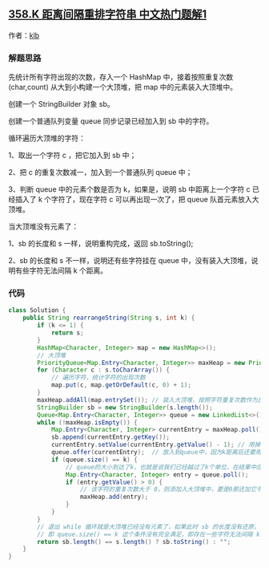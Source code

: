 ## [358.K 距离间隔重排字符串 中文热门题解1](https://leetcode.cn/problems/rearrange-string-k-distance-apart/solutions/100000/358-k-ju-chi-jian-ge-zhong-pai-zi-fu-chuan-by-klb)

作者：[klb](https://leetcode.cn/u/klb)
### 解题思路

先统计所有字符出现的次数，存入一个 HashMap 中，接着按照重复次数 (char,count) 从大到小构建一个大顶堆，把 map 中的元素装入大顶堆中。

创建一个 StringBuilder 对象 sb。

创建一个普通队列变量 queue 同步记录已经加入到 sb 中的字符。

循环遍历大顶堆的字符：

1、取出一个字符 c ，把它加入到 sb 中；

2、把 c 的重复次数减一，加入到一个普通队列 queue 中；

3、判断 queue 中的元素个数是否为 k，如果是，说明 sb 中距离上一个字符 c 已经插入了 k 个字符了，现在字符 c 可以再出现一次了，把 queue 队首元素放入大顶堆。

当大顶堆没有元素了：

1、sb 的长度和 s 一样，说明重构完成，返回 sb.toString();

2、sb 的长度和 s 不一样，说明还有些字符挂在 queue 中，没有装入大顶堆，说明有些字符无法间隔 k 个距离。

### 代码

```java
class Solution {
    public String rearrangeString(String s, int k) {
        if (k <= 1) {
            return s;
        }
        HashMap<Character, Integer> map = new HashMap<>();
        // 大顶堆
        PriorityQueue<Map.Entry<Character, Integer>> maxHeap = new PriorityQueue<>((a, b) -> b.getValue() - a.getValue());
        for (Character c : s.toCharArray()) {
            // 遍历字符，统计字符的出现次数
            map.put(c, map.getOrDefault(c, 0) + 1);
        }
        maxHeap.addAll(map.entrySet()); // 装入大顶堆，按照字符重复次数作为比较
        StringBuilder sb = new StringBuilder(s.length());
        Queue<Map.Entry<Character, Integer>> queue = new LinkedList<>();
        while (!maxHeap.isEmpty()) {
            Map.Entry<Character, Integer> currentEntry = maxHeap.poll();    // 从大顶堆取出重复次数最多的字符
            sb.append(currentEntry.getKey());
            currentEntry.setValue(currentEntry.getValue() - 1); // 用掉一个字符，次数减一
            queue.offer(currentEntry);  // 放入到queue中，因为k距离后还要用。
            if (queue.size() == k) {
                // queue的大小到达了k，也就是说我们已经越过了k个单位，在结果中应该要出现相同的字母了
                Map.Entry<Character, Integer> entry = queue.poll();
                if (entry.getValue() > 0) {
                    // 该字符的重复次数大于 0，则添加入大顶堆中，要是0那还加它干嘛
                    maxHeap.add(entry);
                }
            }
        }
        // 退出 while 循环就是大顶堆已经没有元素了，如果此时 sb 的长度没有还原，说明还有元素挂在 queue 中
        // 即 queue.size() == k 这个条件没有完全满足，即存在一些字符无法间隔 k 个距离
        return sb.length() == s.length() ? sb.toString() : "";
    }
}
```